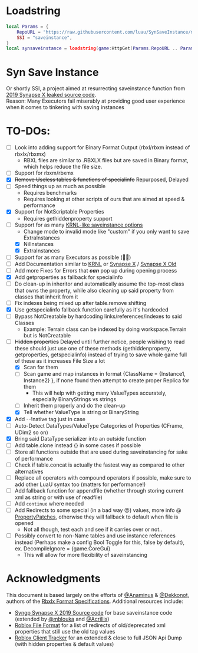 # Loadstring
```lua
local Params = {
	RepoURL = "https://raw.githubusercontent.com/luau/SynSaveInstance/main/",
	SSI = "saveinstance",
}
local synsaveinstance = loadstring(game:HttpGet(Params.RepoURL .. Params.SSI .. ".luau", true), Params.SSI)()
```
# Syn Save Instance
Or shortly SSI, a project aimed at resurrecting saveinstance function from [2019 Synapse X leaked source code](https://github.com/Acrillis/SynapseX).<br />
Reason: Many Executors fail miserably at providing good user experience when it comes to tinkering with saving instances
# TO-DOs:
- [ ] Look into adding support for Binary Format Output (rbxl/rbxm instead of rbxlx/rbxmx) 
	*  RBXL files are similar to .RBXLX files but are saved in Binary format, which helps reduce the file size.
- [ ] Support for rbxm/rbxmx
- [x] ~~Remove Useless tables & functions of specialinfo~~ Repurposed, Delayed
- [ ] Speed things up as much as possible
	* Requires benchmarks
	* Requires looking at other scripts of ours that are aimed at speed & performance
- [x] Support for NotScriptable Properties
	* Requires gethiddenproperty support
- [ ] Support for as many [KRNL-like saveinstance options](https://app.archbee.com/public/PREVIEW-2Jp4SDaAD4P1COFfx1p_t/PREVIEW-EtjA4sQe5zYUxIHwA6CqJ#mDB9D)
	* Change mode to invalid mode like "custom" if you only want to save ExtraInstances
  - [x] NilInstances
  - [x] ExtraInstances

- [ ] Support for as many Executors as possible (🤢🤮)
- [ ] Add Documentation similar to [KRNL](https://app.archbee.com/public/PREVIEW-2Jp4SDaAD4P1COFfx1p_t/PREVIEW-EtjA4sQe5zYUxIHwA6CqJ#mDB9D) or [Synapse X](https://docs.synapse.to/reference/misc.html?highlight=saveins#save-instance)
/ [Synapse X Old](https://synapsexdocs.github.io/custom-lua-functions/misc-functions/#save-instance)
- [ ] Add more Fixes for Errors that ***can*** pop up during opening process
- [x] Add getproperties as fallback for specialinfo
- [ ] Do clean-up in inheritor and automatically assume the top-most class that owns the property, while also cleaning up said property from classes that inherit from it
- [ ] Fix indexes being mixed up after table.remove shifting
- [x] Use getspecialinfo fallback function carefully as it's hardcoded
- [ ] Bypass NotCreatable by hardcoding links/references/indexes to said Classes
	* Example: Terrain class can be indexed by doing workspace.Terrain but is NotCreatable
- [ ] ~~Hidden properties~~ Delayed until further notice, people wishing to read these should just use one of these methods (gethiddenproperty, getproperties, getspecialinfo) instead of trying to save whole game full of these as it increases File Size a lot
  - [x] Scan for them
  - [ ] Scan game and map instances in format {ClassName = {Instance1, Instance2} }, if none found then attempt to create proper Replica for them
	* This will help with getting many ValueTypes accurately, especially BinaryStrings vs strings
  - [ ] Inherit them properly and do the clean-up
  - [x] Tell whether ValueType is string or BinaryString
- [x] Add --!native tag just in case
- [ ] Auto-Detect DataTypes/ValueType Categories of Properties (CFrame, UDim2 so on)
- [x] Bring said DataType serializer into an outside function
- [ ] Add table.clone instead {} in some cases if possible
- [ ] Store all functions outside that are used during saveinstancing for sake of performance
- [ ] Check if table.concat is actually the fastest way as compared to other alternatives
- [ ] Replace all operators with compound operators if possible, make sure to add other LuaU syntax too (matters for performance!)
- [ ] Add fallback function for appendfile (whether through storing current xml as string or with use of readfile)
- [ ] Add `continue` where needed
- [ ] Add Redirects to some special (in a bad way 😡) values, more info @ [PropertyPatches](https://github.com/MaximumADHD/Roblox-File-Format/blob/main/Plugins/GenerateApiDump/PropertyPatches.lua#L72), otherwise they will fallback to default when file is opened
	* Not all though, test each and see if it carries over or not..
- [ ] Possibly convert to non-Name tables and use instance references instead (Perhaps make a config Bool Toggle for this, false by default), ex. DecompileIgnore = {game.CoreGui}
	* This will allow for more flexibility of saveinstancing
# Acknowledgments
This document is based largely on the efforts of [@Anaminus](https://github.com/Anaminus) & [@Dekkonot](https://github.com/Dekkonot), authors of the [Rbxlx Format Specifications](https://github.com/RobloxAPI/spec/blob/master/formats/rbxlx.md). Additional
resources include:
- [Syngp Synapse X 2019 Source code](https://github.com/Acrillis/SynapseX) for base saveinstance code (extended by [@mblouka](https://github.com/mblouka) and [@Acrillis](https://github.com/Acrillis))
- [Roblox File Format](https://github.com/MaximumADHD/Roblox-File-Format) for a list of redirects of old/deprecated xml properties that still use the old tag values
- [Roblox Client Tracker](https://github.com/MaximumADHD/Roblox-Client-Tracker) for an extended & close to full JSON Api Dump (with hidden properties & default values)
